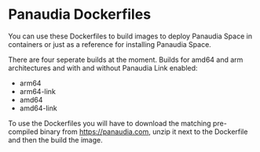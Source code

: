 # Panaudia Dockerfiles

You can use these Dockerfiles to build images to deploy Panaudia Space in containers or just as a reference for installing Panaudia Space.

There are four seperate builds at the moment. Builds for amd64 and arm architectures and with and without Panaudia Link enabled:

- arm64
- arm64-link
- amd64
- amd64-link

To use the Dockerfiles you will have to download the matching pre-compiled binary from https://panaudia.com, 
unzip it next to the Dockerfile and then the build the image.